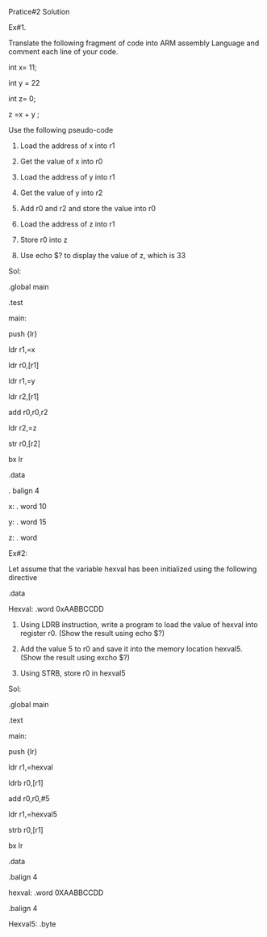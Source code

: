 Pratice#2 Solution

Ex#1.

Translate the following fragment of code into ARM assembly Language and comment each line of your code.

int x= 11;

int y = 22

int z= 0;

z =x + y ;

Use the following pseudo-code

1.  Load the address of x into r1

2.  Get the value of x into r0

3.  Load the address of y into r1

4.  Get the value of y into r2

5.  Add r0 and r2 and store the value into r0

6.  Load the address of z into r1

7.  Store r0 into z

8.  Use echo \$? to display the value of z, which is 33

Sol:

.global main

.test

main:

push {lr}

ldr r1,=x

ldr r0,\[r1\]

ldr r1,=y

ldr r2,\[r1\]

add r0,r0,r2

ldr r2,=z

str r0,\[r2\]

bx lr

.data

. balign 4

x: . word 10

y: . word 15

z: . word

Ex#2:

Let assume that the variable hexval has been initialized using the following directive

.data

Hexval: .word 0xAABBCCDD

1.  Using LDRB instruction, write a program to load the value of hexval into register r0. (Show the result using echo \$?)

2.  Add the value 5 to r0 and save it into the memory location hexval5. (Show the result using excho \$?)

3.  Using STRB, store r0 in hexval5

Sol:

.global main

.text

main:

push {lr}

ldr r1,=hexval

ldrb r0,\[r1\]

add r0,r0,#5

ldr r1,=hexval5

strb r0,\[r1\]

bx lr

.data

.balign 4

hexval: .word 0XAABBCCDD

.balign 4

Hexval5: .byte
